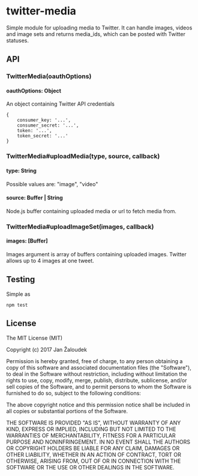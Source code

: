 # twitter-media

Simple module for uploading media to Twitter. It can handle images, videos and image sets and returns media_ids, which can be posted with Twitter statuses.

## API

### TwitterMedia(oauthOptions)

#### oauthOptions: Object
An object containing Twitter API credentials

	{
		consumer_key: '...',
		consumer_secret: '...',
		token: '...',
		token_secret: '...'
	}

### TwitterMedia#uploadMedia(type, source, callback)

#### type: String
Possible values are: "image", "video"

#### source: Buffer | String
Node.js buffer containing uploaded media or url to fetch media from.


### TwitterMedia#uploadImageSet(images, callback)

#### images: [Buffer]
Images argument is array of buffers containing uploaded images. Twitter allows up to 4 images at one tweet.

## Testing
Simple as

	npm test

## License
The MIT License (MIT)

Copyright (c) 2017 Jan Žaloudek

Permission is hereby granted, free of charge, to any person obtaining a copy
of this software and associated documentation files (the "Software"), to deal
in the Software without restriction, including without limitation the rights
to use, copy, modify, merge, publish, distribute, sublicense, and/or sell
copies of the Software, and to permit persons to whom the Software is
furnished to do so, subject to the following conditions:

The above copyright notice and this permission notice shall be included in all
copies or substantial portions of the Software.

THE SOFTWARE IS PROVIDED "AS IS", WITHOUT WARRANTY OF ANY KIND, EXPRESS OR
IMPLIED, INCLUDING BUT NOT LIMITED TO THE WARRANTIES OF MERCHANTABILITY,
FITNESS FOR A PARTICULAR PURPOSE AND NONINFRINGEMENT. IN NO EVENT SHALL THE
AUTHORS OR COPYRIGHT HOLDERS BE LIABLE FOR ANY CLAIM, DAMAGES OR OTHER
LIABILITY, WHETHER IN AN ACTION OF CONTRACT, TORT OR OTHERWISE, ARISING FROM,
OUT OF OR IN CONNECTION WITH THE SOFTWARE OR THE USE OR OTHER DEALINGS IN THE
SOFTWARE.
